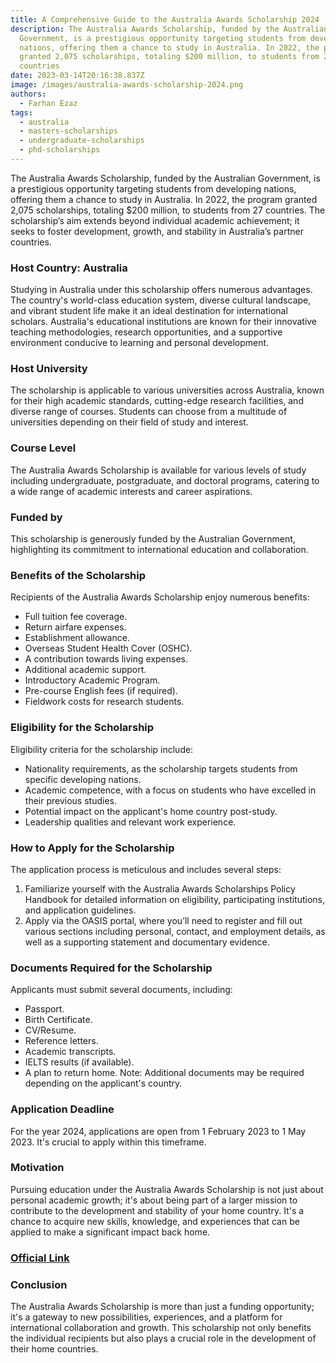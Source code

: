 ```yaml
---
title: A Comprehensive Guide to the Australia Awards Scholarship 2024 | Fully Funded
description: The Australia Awards Scholarship, funded by the Australian
  Government, is a prestigious opportunity targeting students from developing
  nations, offering them a chance to study in Australia. In 2022, the program
  granted 2,075 scholarships, totaling $200 million, to students from 27
  countries
date: 2023-03-14T20:16:38.837Z
image: /images/australia-awards-scholarship-2024.png
authors:
  - Farhan Ezaz
tags:
  - australia
  - masters-scholarships
  - undergraduate-scholarships
  - phd-scholarships
---
```

The Australia Awards Scholarship, funded by the Australian Government, is a prestigious opportunity targeting students from developing nations, offering them a chance to study in Australia. In 2022, the program granted 2,075 scholarships, totaling $200 million, to students from 27 countries. The scholarship’s aim extends beyond individual academic achievement; it seeks to foster development, growth, and stability in Australia’s partner countries.

### Host Country: Australia

Studying in Australia under this scholarship offers numerous advantages. The country's world-class education system, diverse cultural landscape, and vibrant student life make it an ideal destination for international scholars. Australia's educational institutions are known for their innovative teaching methodologies, research opportunities, and a supportive environment conducive to learning and personal development.

### Host University

The scholarship is applicable to various universities across Australia, known for their high academic standards, cutting-edge research facilities, and diverse range of courses. Students can choose from a multitude of universities depending on their field of study and interest.

### Course Level

The Australia Awards Scholarship is available for various levels of study including undergraduate, postgraduate, and doctoral programs, catering to a wide range of academic interests and career aspirations.

### Funded by

This scholarship is generously funded by the Australian Government, highlighting its commitment to international education and collaboration.

### Benefits of the Scholarship

Recipients of the Australia Awards Scholarship enjoy numerous benefits:

* Full tuition fee coverage.
* Return airfare expenses.
* Establishment allowance.
* Overseas Student Health Cover (OSHC).
* A contribution towards living expenses.
* Additional academic support.
* Introductory Academic Program.
* Pre-course English fees (if required).
* Fieldwork costs for research students.

### Eligibility for the Scholarship

Eligibility criteria for the scholarship include:

* Nationality requirements, as the scholarship targets students from specific developing nations.
* Academic competence, with a focus on students who have excelled in their previous studies.
* Potential impact on the applicant's home country post-study.
* Leadership qualities and relevant work experience.

### How to Apply for the Scholarship

The application process is meticulous and includes several steps:

1. Familiarize yourself with the Australia Awards Scholarships Policy Handbook for detailed information on eligibility, participating institutions, and application guidelines.
2. Apply via the OASIS portal, where you’ll need to register and fill out various sections including personal, contact, and employment details, as well as a supporting statement and documentary evidence.

### Documents Required for the Scholarship

Applicants must submit several documents, including:

* Passport.
* Birth Certificate.
* CV/Resume.
* Reference letters.
* Academic transcripts.
* IELTS results (if available).
* A plan to return home.
  Note: Additional documents may be required depending on the applicant's country.

### Application Deadline

For the year 2024, applications are open from 1 February 2023 to 1 May 2023. It's crucial to apply within this timeframe.

### Motivation

Pursuing education under the Australia Awards Scholarship is not just about personal academic growth; it's about being part of a larger mission to contribute to the development and stability of your home country. It's a chance to acquire new skills, knowledge, and experiences that can be applied to make a significant impact back home.

### [O﻿fficial Link](https://www.dfat.gov.au/people-to-people/australia-awards/australia-awards-scholarships)

### Conclusion

The Australia Awards Scholarship is more than just a funding opportunity; it's a gateway to new possibilities, experiences, and a platform for international collaboration and growth. This scholarship not only benefits the individual recipients but also plays a crucial role in the development of their home countries.